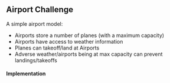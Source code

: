 ## Airport Challenge

A simple airport model:
  - Airports store a number of planes (with a maximum capacity)
  - Airports have access to weather information
  - Planes can takeoff/land at Airports
  - Adverse weather/airports being at max capacity can prevent landings/takeoffs

#### Implementation
